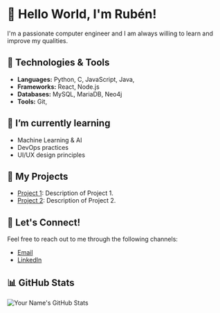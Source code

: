 # 👋 Hello World, I'm Rubén!

I'm a passionate computer engineer and I am always willing to learn and improve my qualities.

## 🔧 Technologies & Tools
- **Languages:** Python, C, JavaScript, Java, 
- **Frameworks:** React, Node.js
- **Databases:** MySQL, MariaDB, Neo4j
- **Tools:** Git, 

## 🌱 I’m currently learning
- Machine Learning & AI
- DevOps practices
- UI/UX design principles

## 🚀 My Projects
- [Project 1](https://github.com/your_username/project-1): Description of Project 1.
- [Project 2](https://github.com/your_username/project-2): Description of Project 2.

## 💬 Let's Connect!
Feel free to reach out to me through the following channels:

- [Email](mailto:nebur.rlm@gmail.com)
- [LinkedIn](www.linkedin.com/in/nebur-lopez-martinez-b10576139)

## 📊 GitHub Stats
![Your Name's GitHub Stats](https://github-readme-stats.vercel.app/api?username=NeburRLM&show_icons=true&theme=radical)

